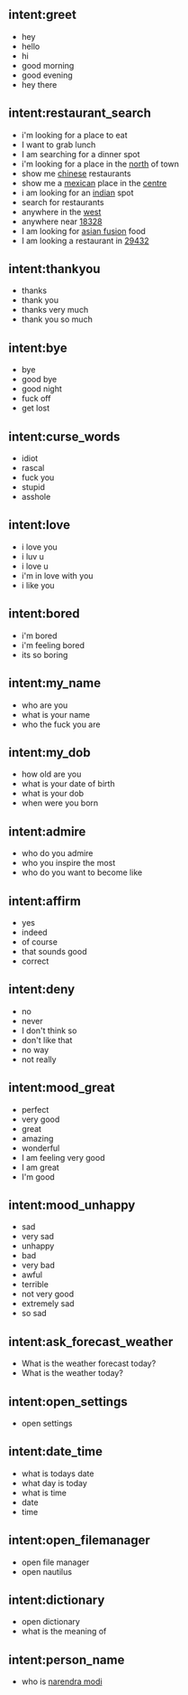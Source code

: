 ## intent:greet
- hey
- hello
- hi
- good morning
- good evening
- hey there

## intent:restaurant_search
- i'm looking for a place to eat
- I want to grab lunch
- I am searching for a dinner spot
- i'm looking for a place in the [north](location) of town
- show me [chinese](cuisine) restaurants
- show me a [mexican](cuisine) place in the [centre](location)
- i am looking for an [indian](cuisine) spot
- search for restaurants
- anywhere in the [west](location)
- anywhere near [18328](location)
- I am looking for [asian fusion](cuisine) food
- I am looking a restaurant in [29432](location)

## intent:thankyou
- thanks
- thank you
- thanks very much
- thank you so much

## intent:bye
- bye
- good bye
- good night
- fuck off
- get lost

## intent:curse_words
- idiot
- rascal
- fuck you
- stupid
- asshole

## intent:love
- i love you
- i luv u
- i love u
- i'm in love with you
- i like you

## intent:bored
- i'm bored
- i'm feeling bored
- its so boring 

## intent:my_name
- who are you
- what is your name
- who the fuck you are

## intent:my_dob
- how old are you
- what is your date of birth
- what is your dob
- when were you born

## intent:admire
- who do you admire
- who you inspire the most
- who do you want to become like

## intent:affirm
- yes
- indeed
- of course
- that sounds good
- correct

## intent:deny
- no
- never
- I don't think so
- don't like that
- no way
- not really

## intent:mood_great
- perfect
- very good
- great
- amazing
- wonderful
- I am feeling very good
- I am great
- I'm good

## intent:mood_unhappy
- sad
- very sad
- unhappy
- bad
- very bad
- awful
- terrible
- not very good
- extremely sad
- so sad

## intent:ask_forecast_weather
- What is the weather forecast today?
- What is the weather today?

## intent:open_settings
- open settings
## intent:date_time
- what is todays date
- what day is today
- what is time
- date
- time
## intent:open_filemanager
- open file manager
- open nautilus
## intent:dictionary
- open dictionary
- what is the meaning of


## intent:person_name
- who is [narendra modi](person)









